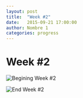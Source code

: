 ```yaml
---
layout: post
title:  "Week #2"
date:   2015-09-21 17:00:00
author: Nombre 1
categories: progress
---
```


# Week #2

![Begining Week #2]({{site.baseurl}}/assets/week-progress/w1-end.png)

![End Week #2]({{site.baseurl}}/assets/week-progress/w2-end.png)
